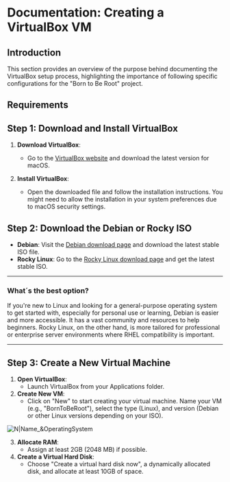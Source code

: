 # Documentation: Creating a VirtualBox VM


## Introduction

This section provides an overview of the purpose behind documenting the VirtualBox setup process, highlighting the importance of following specific configurations for the "Born to Be Root" project.


## Requirements

## Step 1: Download and Install VirtualBox

1. **Download VirtualBox**:
   
   - Go to the [VirtualBox website](https://www.virtualbox.org/wiki/Downloads) and download the latest version for macOS.
     
2. **Install VirtualBox**:
   - Open the downloaded file and follow the installation instructions. You might need to allow the installation in your system preferences due to macOS security settings.


## Step 2: Download the Debian or Rocky ISO

- **Debian**: Visit the [Debian download page](https://www.debian.org/download) and download the latest stable ISO file. 
- **Rocky Linux**: Go to the [Rocky Linux download page](https://rockylinux.org/download) and get the latest stable ISO.

--- 
### What´s the best option?

If you're new to Linux and looking for a general-purpose operating system to get started with, especially for personal use or learning, Debian is easier and more accessible. It has a vast community and resources to help beginners. Rocky Linux, on the other hand, is more tailored for professional or enterprise server environments where RHEL compatibility is important.

---

## Step 3: Create a New Virtual Machine

1. **Open VirtualBox**:
   - Launch VirtualBox from your Applications folder.
2. **Create New VM**:
   - Click on "New" to start creating your virtual machine. Name your VM (e.g., "BornToBeRoot"), select the type (Linux), and version (Debian or other Linux versions depending on your ISO).


![N|Name_&OperatingSystem](Name_&operatingSystem.png)

3. **Allocate RAM**:
   - Assign at least 2GB (2048 MB) if possible.
4. **Create a Virtual Hard Disk**:
   - Choose "Create a virtual hard disk now", a dynamically allocated disk, and allocate at least 10GB of space.
